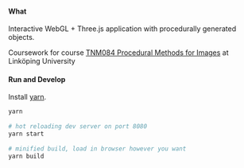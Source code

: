 #### What
Interactive WebGL + Three.js application with procedurally generated objects.  

Coursework for course [TNM084 Procedural Methods for Images](http://staffwww.itn.liu.se/~stegu76/TNM084-2016/) at Linköping University

#### Run and Develop
Install [yarn](https://yarnpkg.com/).
```bash
yarn  
  
# hot reloading dev server on port 8080
yarn start
  
# minified build, load in browser however you want
yarn build
```

